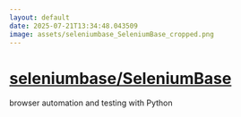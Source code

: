 ```yaml
---
layout: default
date: 2025-07-21T13:34:48.043509
image: assets/seleniumbase_SeleniumBase_cropped.png
---
```


# [seleniumbase/SeleniumBase](https://github.com/seleniumbase/SeleniumBase)

browser automation and testing with Python
